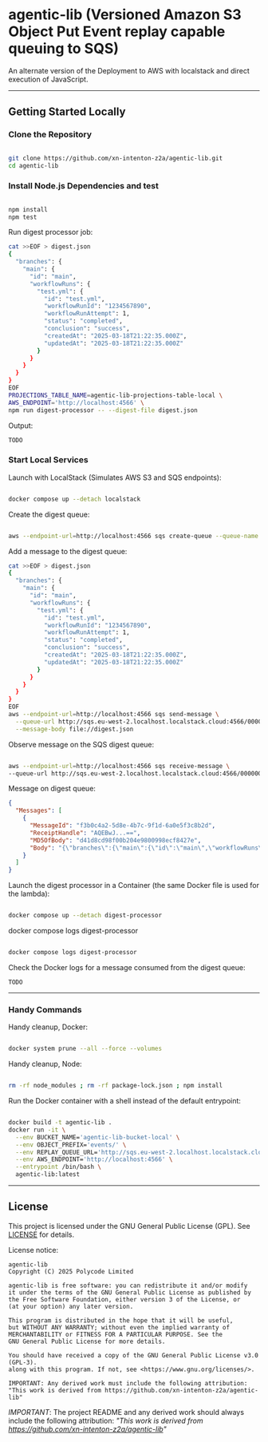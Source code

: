# agentic-lib (Versioned Amazon S3 Object Put Event replay capable queuing to SQS)

An alternate version of the Deployment to AWS with localstack and direct execution of JavaScript.

---

## Getting Started Locally

### Clone the Repository

```bash

git clone https://github.com/xn-intenton-z2a/agentic-lib.git
cd agentic-lib
```

### Install Node.js Dependencies and test

```bash

npm install
npm test
```

Run digest processor job:
```bash
cat >>EOF > digest.json
{
  "branches": {
    "main": {
      "id": "main",
      "workflowRuns": {
        "test.yml": {
          "id": "test.yml",
          "workflowRunId": "1234567890",
          "workflowRunAttempt": 1,
          "status": "completed",
          "conclusion": "success",
          "createdAt": "2025-03-18T21:22:35.000Z",
          "updatedAt": "2025-03-18T21:22:35.000Z"
        }
      }
    }
  }
}
EOF
PROJECTIONS_TABLE_NAME=agentic-lib-projections-table-local \
AWS_ENDPOINT='http://localhost:4566' \
npm run digest-processor -- --digest-file digest.json
```

Output:
```log
TODO
```

### Start Local Services

Launch with LocalStack (Simulates AWS S3 and SQS endpoints):
```bash

docker compose up --detach localstack
```

Create the digest queue:
```bash

aws --endpoint-url=http://localhost:4566 sqs create-queue --queue-name agentic-lib-digest-queue-local
```

Add a message to the digest queue:
```bash
cat >>EOF > digest.json
{
  "branches": {
    "main": {
      "id": "main",
      "workflowRuns": {
        "test.yml": {
          "id": "test.yml",
          "workflowRunId": "1234567890",
          "workflowRunAttempt": 1,
          "status": "completed",
          "conclusion": "success",
          "createdAt": "2025-03-18T21:22:35.000Z",
          "updatedAt": "2025-03-18T21:22:35.000Z"
        }
      }
    }
  }
}
EOF
aws --endpoint-url=http://localhost:4566 sqs send-message \
  --queue-url http://sqs.eu-west-2.localhost.localstack.cloud:4566/000000000000/agentic-lib-digest-queue-local \
  --message-body file://digest.json
```

Observe message on the SQS digest queue:
```bash

aws --endpoint-url=http://localhost:4566 sqs receive-message \
--queue-url http://sqs.eu-west-2.localhost.localstack.cloud:4566/000000000000/agentic-lib-digest-queue-local
```

Message on digest queue:
```json
{
  "Messages": [
    {
      "MessageId": "f3b0c4a2-5d8e-4b7c-9f1d-6a0e5f3c8b2d",
      "ReceiptHandle": "AQEBwJ...==",
      "MD5OfBody": "d41d8cd98f00b204e9800998ecf8427e",
      "Body": "{\"branches\":{\"main\":{\"id\":\"main\",\"workflowRuns\":{\"test.yml\":{\"id\":\"test.yml\",\"workflowRunId\":\"1234567890\",\"workflowRunAttempt\":1,\"status\":\"completed\",\"conclusion\":\"success\",\"createdAt\":\"2025-03-18T21:22:35.000Z\",\"updatedAt\":\"2025-03-18T21:22:35.000Z\"}}}}}"
    }
  ]
}
```

Launch the digest processor in a Container (the same Docker file is used for the lambda):
```bash

docker compose up --detach digest-processor
```

docker compose logs digest-processor
```bash

docker compose logs digest-processor
```

Check the Docker logs for a message consumed from the digest queue:
```log
TODO
```

---

### Handy Commands

Handy cleanup, Docker:
```bash

docker system prune --all --force --volumes
```

Handy cleanup, Node:
```bash

rm -rf node_modules ; rm -rf package-lock.json ; npm install
```

Run the Docker container with a shell instead of the default entrypoint:
```bash

docker build -t agentic-lib .
docker run -it \
  --env BUCKET_NAME='agentic-lib-bucket-local' \
  --env OBJECT_PREFIX='events/' \
  --env REPLAY_QUEUE_URL='http://sqs.eu-west-2.localhost.localstack.cloud:4566/000000000000/agentic-lib-replay-queue-local' \
  --env AWS_ENDPOINT='http://localhost:4566' \
  --entrypoint /bin/bash \
  agentic-lib:latest
```

---

## License

This project is licensed under the GNU General Public License (GPL). See [LICENSE](LICENSE) for details.

License notice:
```
agentic-lib
Copyright (C) 2025 Polycode Limited

agentic-lib is free software: you can redistribute it and/or modify
it under the terms of the GNU General Public License as published by
the Free Software Foundation, either version 3 of the License, or
(at your option) any later version.

This program is distributed in the hope that it will be useful,
but WITHOUT ANY WARRANTY; without even the implied warranty of
MERCHANTABILITY or FITNESS FOR A PARTICULAR PURPOSE. See the
GNU General Public License for more details.

You should have received a copy of the GNU General Public License v3.0 (GPL‑3).
along with this program. If not, see <https://www.gnu.org/licenses/>.

IMPORTANT: Any derived work must include the following attribution:
"This work is derived from https://github.com/xn-intenton-z2a/agentic-lib"
```

*IMPORTANT*: The project README and any derived work should always include the following attribution:
_"This work is derived from https://github.com/xn-intenton-z2a/agentic-lib"_
